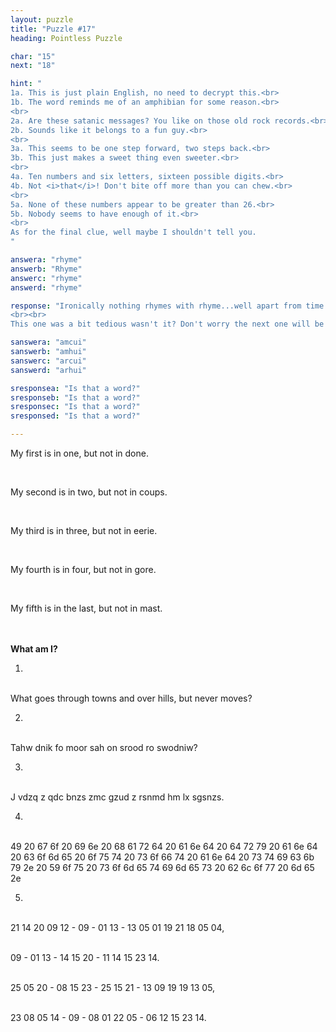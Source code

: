 ```yaml
---
layout: puzzle
title: "Puzzle #17"
heading: Pointless Puzzle

char: "15"
next: "18"

hint: "
1a. This is just plain English, no need to decrypt this.<br>
1b. The word reminds me of an amphibian for some reason.<br>
<br>
2a. Are these satanic messages? You like on those old rock records.<br>
2b. Sounds like it belongs to a fun guy.<br>
<br>
3a. This seems to be one step forward, two steps back.<br>
3b. This just makes a sweet thing even sweeter.<br>
<br>
4a. Ten numbers and six letters, sixteen possible digits.<br>
4b. Not <i>that</i>! Don't bite off more than you can chew.<br>
<br>
5a. None of these numbers appear to be greater than 26.<br>
5b. Nobody seems to have enough of it.<br>
<br>
As for the final clue, well maybe I shouldn't tell you. 
"

answera: "rhyme"
answerb: "Rhyme"
answerc: "rhyme"
answerd: "rhyme"

response: "Ironically nothing rhymes with rhyme...well apart from time ...and lime, crime, grime, dime...Ok a lot of things rhyme with rhyme.
<br><br>
This one was a bit tedious wasn't it? Don't worry the next one will be easier...maybe, I wrote these things one-at-a-time so, for all I know, the next one could involve finding the fountain of youth, then urinating in it."

sanswera: "amcui"
sanswerb: "amhui"
sanswerc: "arcui"
sanswerd: "arhui"

sresponsea: "Is that a word?"
sresponseb: "Is that a word?"
sresponsec: "Is that a word?"
sresponsed: "Is that a word?"

---
```


My first is in one, but not in done.
<!--- Road ---><br>
My second is in two, but not in coups.
<!--- musHroom ---><br>
My third is in three, but not in eerie.
<!--- cherrY ---><br>
My fourth is in four, but not in gore.
<!--- guM ---><br>
My fifth is in the last, but not in mast.
<!--- timE ---><br>
<br>
<b>What am I?</b>

1. 
<br>What goes through towns and over hills, but never moves?
<!--- Road --->

2. 
<!--- What kind of room has no doors or windows? --->
<br> Tahw dnik fo moor sah on srood ro swodniw?
<!--- Mushroom --->

3. 
<!---I wear a red coat and have a stone in my throat. --->
<br> J vdzq z qdc bnzs zmc gzud z rsnmd hm lx sgsnzs.
<!--- Cherry --->

4. 
<!--- I go in hard and dry and come out soft and sticky. You sometimes blow me.--->
<br> 49 20 67 6f 20 69 6e 20 68 61 72 64 20 61 6e 64 20 64 72 79 20 61 6e 64 20 63 6f 6d 65 20 6f 75 74 20 73 6f 66 74 20 61 6e 64 20 73 74 69 63 6b 79 2e 20 59 6f 75 20 73 6f 6d 65 74 69 6d 65 73 20 62 6c 6f 77 20 6d 65 2e
<!--- Gum --->

5. 
<!--- Until I am measured --->
<br>21 14 20 09 12 - 09 - 01 13 - 13 05 01 19 21 18 05 04,
<!--- I am not known, --->
<br>09 - 01 13 - 14 15 20 - 11 14 15 23 14.
<!--- Yet how you miss me --->
<br>25 05 20 - 08 15 23 - 25 15 21 - 13 09 19 19 13 05,
<!--- when I have flown. --->
<br>23 08 05 14 - 09 - 08 01 22 05 - 06 12 15 23 14.
<!--- Time --->
